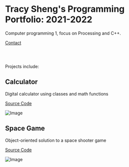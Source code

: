 # Tracy Sheng's Programming Portfolio: 2021-2022
Computer programming 1, focus on Processing and C++.

[Contact](mailto:tracy.ddsheng@gmail.com)
<pre>


</pre>

Projects include:

## Calculator
Digital calculator using classes and math functions

[Source Code](https://github.com/tracyddsheng/Programming-Portfolio-21-22/blob/gh-pages/src/Calculator.zip)

![Image](https://github.com/tracyddsheng/Programming-Portfolio-21-22/blob/gh-pages/images/Calculator.png)

## Space Game
Object-oriented solution to a space shooter game

[Source Code](https://github.com/tracyddsheng/Programming-Portfolio-21-22/blob/gh-pages/src/SpaceGame.zip)

![Image](https://github.com/tracyddsheng/Programming-Portfolio-21-22/blob/gh-pages/images/SpaceGame.png "SpaceGame")
